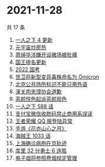# 2021-11-28

共 17 条

<!-- BEGIN -->
<!-- 最后更新时间 Sun Nov 28 2021 09:45:50 GMT+0800 (China Standard Time) -->

1. [一人之下 4 更新](https://www.zhihu.com/search?q=一人之下4)
1. [元宇宙炒房热](https://www.zhihu.com/search?q=元宇宙)
1. [周焯华涉嫌开设赌场被批捕](https://www.zhihu.com/search?q=周焯华)
1. [国王排名更新](https://www.zhihu.com/search?q=国王排名)
1. [2022 国考](https://www.zhihu.com/search?q=国考)
1. [世卫将新型变异毒株命名为 Omicron](https://www.zhihu.com/search?q=新型变异毒株)
1. [北京公共场所标识不能只用外语](https://www.zhihu.com/search?q=北京公共场所标识)
1. [潼关肉夹馍协会道歉](https://www.zhihu.com/search?q=潼关肉夹馍)
1. [茶颜悦色起诉茶颜观色](https://www.zhihu.com/search?q=茶颜悦色)
1. [一人之下 588 话](https://www.zhihu.com/search?q=一人之下)
1. [支付宝微信收款码禁止商用系误读](https://www.zhihu.com/search?q=支付宝微信)
1. [王者荣耀 QQ 服登陆异常](https://www.zhihu.com/search?q=王者荣耀)
1. [手游《花亦山心之月》](https://www.zhihu.com/search?q=花亦山心之月)
1. [海贼王 1033 话](https://www.zhihu.com/search?q=海贼王)
1. [上海确诊病例在京轨迹](https://www.zhihu.com/search?q=上海确诊)
1. [库里 32 分勇士 6 连胜](https://www.zhihu.com/search?q=勇士)
1. [电子烟将参照卷烟规定管理](https://www.zhihu.com/search?q=电子烟)

<!-- END -->
